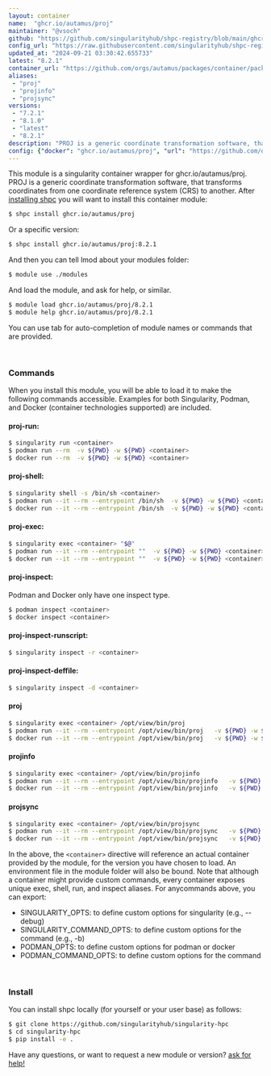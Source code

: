 ```yaml
---
layout: container
name:  "ghcr.io/autamus/proj"
maintainer: "@vsoch"
github: "https://github.com/singularityhub/shpc-registry/blob/main/ghcr.io/autamus/proj/container.yaml"
config_url: "https://raw.githubusercontent.com/singularityhub/shpc-registry/main/ghcr.io/autamus/proj/container.yaml"
updated_at: "2024-09-21 03:30:42.655733"
latest: "8.2.1"
container_url: "https://github.com/orgs/autamus/packages/container/package/proj"
aliases:
 - "proj"
 - "projinfo"
 - "projsync"
versions:
 - "7.2.1"
 - "8.1.0"
 - "latest"
 - "8.2.1"
description: "PROJ is a generic coordinate transformation software, that transforms coordinates from one coordinate reference system (CRS) to another."
config: {"docker": "ghcr.io/autamus/proj", "url": "https://github.com/orgs/autamus/packages/container/package/proj", "maintainer": "@vsoch", "description": "PROJ is a generic coordinate transformation software, that transforms coordinates from one coordinate reference system (CRS) to another.", "latest": {"8.2.1": "sha256:4d27c270e2fe16ce40ed1939b5386aebcb45fbe18bd661094b9b3295c97547cf"}, "tags": {"7.2.1": "sha256:38ece517a69a68bd8e92237432621c08a2f2b8d2db3d4951196cbb2efa575b11", "8.1.0": "sha256:ac26607412c7b8755cc7195c15e34a22393760b01372e5e34afaa4cd5081dc9a", "latest": "sha256:4d27c270e2fe16ce40ed1939b5386aebcb45fbe18bd661094b9b3295c97547cf", "8.2.1": "sha256:4d27c270e2fe16ce40ed1939b5386aebcb45fbe18bd661094b9b3295c97547cf"}, "aliases": {"proj": "/opt/view/bin/proj", "projinfo": "/opt/view/bin/projinfo", "projsync": "/opt/view/bin/projsync"}}
---
```


This module is a singularity container wrapper for ghcr.io/autamus/proj.
PROJ is a generic coordinate transformation software, that transforms coordinates from one coordinate reference system (CRS) to another.
After [installing shpc](#install) you will want to install this container module:


```bash
$ shpc install ghcr.io/autamus/proj
```

Or a specific version:

```bash
$ shpc install ghcr.io/autamus/proj:8.2.1
```

And then you can tell lmod about your modules folder:

```bash
$ module use ./modules
```

And load the module, and ask for help, or similar.

```bash
$ module load ghcr.io/autamus/proj/8.2.1
$ module help ghcr.io/autamus/proj/8.2.1
```

You can use tab for auto-completion of module names or commands that are provided.

<br>

### Commands

When you install this module, you will be able to load it to make the following commands accessible.
Examples for both Singularity, Podman, and Docker (container technologies supported) are included.

#### proj-run:

```bash
$ singularity run <container>
$ podman run --rm  -v ${PWD} -w ${PWD} <container>
$ docker run --rm  -v ${PWD} -w ${PWD} <container>
```

#### proj-shell:

```bash
$ singularity shell -s /bin/sh <container>
$ podman run --it --rm --entrypoint /bin/sh  -v ${PWD} -w ${PWD} <container>
$ docker run --it --rm --entrypoint /bin/sh  -v ${PWD} -w ${PWD} <container>
```

#### proj-exec:

```bash
$ singularity exec <container> "$@"
$ podman run --it --rm --entrypoint ""  -v ${PWD} -w ${PWD} <container> "$@"
$ docker run --it --rm --entrypoint ""  -v ${PWD} -w ${PWD} <container> "$@"
```

#### proj-inspect:

Podman and Docker only have one inspect type.

```bash
$ podman inspect <container>
$ docker inspect <container>
```

#### proj-inspect-runscript:

```bash
$ singularity inspect -r <container>
```

#### proj-inspect-deffile:

```bash
$ singularity inspect -d <container>
```


#### proj

```bash
$ singularity exec <container> /opt/view/bin/proj
$ podman run --it --rm --entrypoint /opt/view/bin/proj   -v ${PWD} -w ${PWD} <container> -c " $@"
$ docker run --it --rm --entrypoint /opt/view/bin/proj   -v ${PWD} -w ${PWD} <container> -c " $@"
```


#### projinfo

```bash
$ singularity exec <container> /opt/view/bin/projinfo
$ podman run --it --rm --entrypoint /opt/view/bin/projinfo   -v ${PWD} -w ${PWD} <container> -c " $@"
$ docker run --it --rm --entrypoint /opt/view/bin/projinfo   -v ${PWD} -w ${PWD} <container> -c " $@"
```


#### projsync

```bash
$ singularity exec <container> /opt/view/bin/projsync
$ podman run --it --rm --entrypoint /opt/view/bin/projsync   -v ${PWD} -w ${PWD} <container> -c " $@"
$ docker run --it --rm --entrypoint /opt/view/bin/projsync   -v ${PWD} -w ${PWD} <container> -c " $@"
```



In the above, the `<container>` directive will reference an actual container provided
by the module, for the version you have chosen to load. An environment file in the
module folder will also be bound. Note that although a container
might provide custom commands, every container exposes unique exec, shell, run, and
inspect aliases. For anycommands above, you can export:

 - SINGULARITY_OPTS: to define custom options for singularity (e.g., --debug)
 - SINGULARITY_COMMAND_OPTS: to define custom options for the command (e.g., -b)
 - PODMAN_OPTS: to define custom options for podman or docker
 - PODMAN_COMMAND_OPTS: to define custom options for the command

<br>

### Install

You can install shpc locally (for yourself or your user base) as follows:

```bash
$ git clone https://github.com/singularityhub/singularity-hpc
$ cd singularity-hpc
$ pip install -e .
```

Have any questions, or want to request a new module or version? [ask for help!](https://github.com/singularityhub/singularity-hpc/issues)